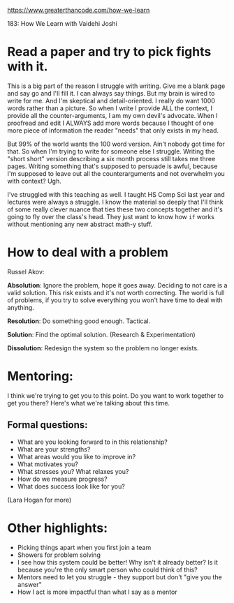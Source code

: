 https://www.greaterthancode.com/how-we-learn

183: How We Learn with Vaidehi Joshi

# Read a paper and try to pick fights with it.

This is a big part of the reason I struggle with writing.  Give me a blank page and say go and I'll fill it.  I can always say things.  But my brain is wired to write for me.  And I'm skeptical and detail-oriented.  I really do want 1000 words rather than a picture.  So when I write I provide ALL the context, I provide all the counter-arguments, I am my own devil's advocate.  When I proofread and edit I ALWAYS add more words because I thought of one more piece of information the reader "needs" that only exists in my head.

But 99% of the world wants the 100 word version.  Ain't nobody got time for that.  So when I'm trying to write for someone else I struggle.  Writing the "short short" version describing a six month process still takes me three pages.  Writing something that's supposed to persuade is awful, because I'm supposed to leave out all the counterarguments and not overwhelm you with context?  Ugh.

I've struggled with this teaching as well.  I taught HS Comp Sci last year and lectures were always a struggle.  I know the material so deeply that I'll think of some really clever nuance that ties these two concepts together and it's going to fly over the class's head.  They just want to know how `if` works without mentioning any new abstract math-y stuff.

# How to deal with a problem
Russel Akov:


**Absolution**: Ignore the problem, hope it goes away.
Deciding to not care is a valid solution.  This risk exists and it's not worth correcting.
The world is full of problems, if you try to solve everything you won't have time to deal with anything.

**Resolution**: Do something good enough.  Tactical.

**Solution**:  Find the optimal solution.  (Research & Experimentation)

**Dissolution**: Redesign the system so the problem no longer exists.

# Mentoring:
I think we're trying to get you to this point.  Do you want to work together to get you there?
Here's what we're talking about this time.

## Formal questions:
- What are you looking forward to in this relationship?
- What are your strengths?
- What areas would you like to improve in?
- What motivates you?
- What stresses you?  What relaxes you?
- How do we measure progress?
- What does success look like for you?

(Lara Hogan for more)


# Other highlights:
- Picking things apart when you first join a team
- Showers for problem solving
- I see how this system could be better!  Why isn't it already better?  Is it because you're the only smart person who could think of this?
- Mentors need to let you struggle - they support but don't "give you the answer"
- How I act is more impactful than what I say as a mentor

